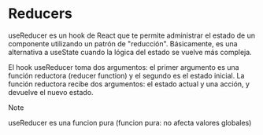 # Reducers
 
useReducer es un hook de React que te permite administrar el estado de un componente utilizando un patrón de "reducción". Básicamente, es una alternativa a useState cuando la lógica del estado se vuelve más compleja.

El hook useReducer toma dos argumentos: el primer argumento es una función reductora (reducer function) y el segundo es el estado inicial. La función reductora recibe dos argumentos: el estado actual y una acción, y devuelve el nuevo estado.

> [!NOTE]
>  useReducer es una funcion pura (funcion pura: no afecta valores globales)